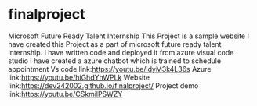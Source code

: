# finalproject
Microsoft Future Ready Talent Internship
This Project is a sample website
I have created this Project as a part of microsoft future ready talent internship. 
I have written code and deployed it from azure visual code studio
I have created a azure chatbot which is trained to schedule appointment 
Vs code link:https://youtu.be/idyM3k4L36s
Azure link:https://youtu.be/hiGhdYhWPLk
Website link:https://dev242002.github.io/finalproject/
Project demo link:https://youtu.be/CSkmilPSWZY
